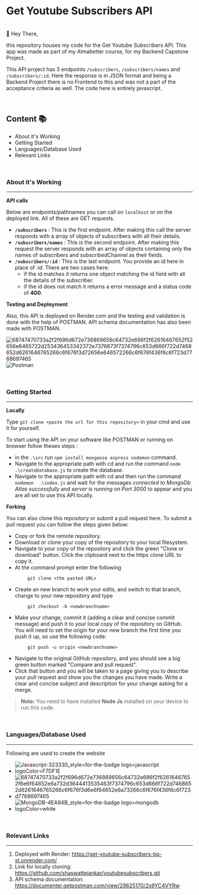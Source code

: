 # Get Youtube Subscribers API

<br/>
👋 Hey There,

this repository houses my code for the Get Youtube Subscribers API. This app was made as part of my Almabetter course, for my Backend Capstone Project. 

This API project has 3 endpoints ```/subscribers```, ```/subscribers/names``` and ```/subscribers/:id```.  Here the response is in JSON format and being a Backend Project there is no Frontend to this and was not a part of the acceptance criteria as well.  The code here is entirely javascript.

<br/>

## Content 📚
- About it's Working
-  Getting Started
- Languages/Database Used
- Relevant Links

<br/>

### About it's Working
----

**API calls**

Below are endpoints/pathnames you can call on ```localhost``` or on the deployed link. All of these are GET requests.

- **```/subscribers```** : This is the first endpoint. After making this call the server responds with a array of objects of subscribers with all their details.
- **```/subscribers/names```** : This is the second endpoint. After making this request the server responds with an array of objects containing only the names of subscribers and subscribedChannel as their fields.
- **```/subscribers/:id```** : This is the last endpoint. You provide an id here in place of *:id*. There are two cases here: 
	- if the id matches it returns one object matching the id field with all the details of the subscriber.
	- if the id does not match it returns a error message and a status code of **400**.

**Testing and Deployment**

Also, this API is deployed on Render.com and the testing and validation is done with the help of POSTMAN. API schema documentation has also been made with POSTMAN.

![68747470733a2f2f696d672e736869656c64732e696f2f62616467652f52656e6465722d253436453342372e7376673f7374796c653d666f722d7468652d6261646765266c6f676f3d72656e646572266c6f676f436f6c6f723d7768697465](https://github.com/shaswattejankar/youtubesubscribers/assets/72884373/93df4cee-e36b-4b29-91a4-638659690f14) ![Postman](https://img.shields.io/badge/Postman-FF6C37?style=for-the-badge&logo=postman&logoColor=white) 

<br/>

### Getting Started
----
**Locally**

Type ```git clone <paste the url for this repository>``` in your cmd and use it for yourself.

To start using the API on your software like POSTMAN or running on browser follow theses steps : 
- in the ```.\src``` run ```npm install mongoose express nodemon``` command.
- Navigate to the appropriate path with cd and run the command ```node .\createDatabase.js``` to create the database.
- Navigate to the appropriate path with cd and then run the command ```nodemon 
.\index.js``` and wait for the messages *connected to MongoDb Atlas successfully* and *server is running on Port 3000* to appear and you are all set to use this API locally.

**Forking**

You can also clone this repository or submit a pull request here. To submit a pull request you can follow the steps given below:
- Copy or fork the remote repository.
-  Download or clone your copy of the repository to your local filesystem. 
- Navigate to your copy of the repository and click the green "Clone or download" button. Click the clipboard next to the https clone URL to copy it.
- At the command prompt enter the following 
```
		git clone <the pasted URL>
```
-  Create an new branch to work your edits, and switch to that branch, change to your new repository and type 
```
		git checkout -b <newbranchname>
```
- Make your change, commit it (adding a clear and concise commit message) and push it to your local copy of the repository on GitHub. You will need to set the origin for your new branch the first time you push it up, so use the following code:

```
		git push -u origin <newbranchname>
```
- Navigate to the original GitHub repository, and you should see a big green button marked "Compare and pull request".
- Click that button and you will be taken to a page giving you to describe your pull request and show you the changes you have made. Write a clear and concise subject and description for your change asking for a merge.

> **Note:** You need to have installed **Node Js** installed on your device to run this code.

<br/>

### Languages/Database Used
-----

Following are used to create the website


- ![Javascript-323330_style=for-the-badge logo=javascript logoColor=F7DF1E](https://github.com/shaswattejankar/flashcardgenerator/assets/72884373/7ab325c5-aa9c-410a-96ed-df250a786e64)
- ![68747470733a2f2f696d672e736869656c64732e696f2f62616467652f6e6f64652e6a732d3644413535463f7374796c653d666f722d7468652d6261646765266c6f676f3d6e6f64652e6a73266c6f676f436f6c6f723d7768697465](https://github.com/shaswattejankar/youtubesubscribers/assets/72884373/562cd33b-193b-4754-98c1-3a1806d855f0)
- ![MongoDB-4EA94B_style=for-the-badge logo=mongodb logoColor=white](https://github.com/shaswattejankar/youtubesubscribers/assets/72884373/703f3070-58e8-46f9-b773-eb969250c1da)

<br/>

### Relevant Links
---

1. Deployed with Render: https://get-youtube-subscribers-bp-st.onrender.com/ 
2. Link for locally cloning: https://github.com/shaswattejankar/youtubesubscribers.git
3. API schema documentation: https://documenter.getpostman.com/view/29625170/2s9YC4VYRw
